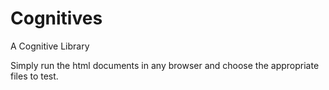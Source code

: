 # Cognitives
A Cognitive Library

Simply run the html documents in any browser and choose the appropriate files to test.